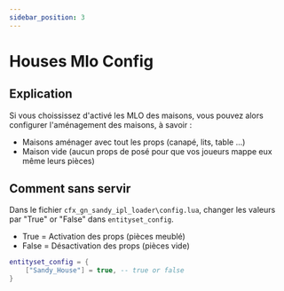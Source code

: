 ```yaml
---
sidebar_position: 3
---
```

# Houses Mlo Config

## Explication
Si vous choississez d'activé les MLO des maisons, vous pouvez alors configurer l'aménagement des maisons, à savoir :
- Maisons aménager avec tout les props (canapé, lits, table ...)
- Maison vide (aucun props de posé pour que vos joueurs mappe eux même leurs pièces)

## Comment sans servir
Dans le fichier `cfx_gn_sandy_ipl_loader\config.lua`, changer les valeurs par "True" or "False" dans `entityset_config`.
- True = Activation des props (pièces meublé)
- False = Désactivation des props (pièces vide)

```lua
entityset_config = {
    ["Sandy_House"] = true, -- true or false
}
```